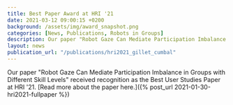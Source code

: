 ```yaml
---
title: Best Paper Award at HRI '21
date: 2021-03-12 09:00:15 +0200
background: /assets/img/award_snapshot.png
categories: [News, Publications, Robots in Groups]
description: Our paper "Robot Gaze Can Mediate Participation Imbalance in Groups with Different Skill Levels" received the Best User Studies Paper Award at HRI '21. 
layout: news
publication_url: "/publications/hri2021_gillet_cumbal"
---
```


Our paper "Robot Gaze Can Mediate Participation Imbalance in Groups with Different Skill Levels" received recognition as the Best User Studies Paper at HRI '21. [Read more about the paper here.]({% post_url 2021-01-30-hri2021-fullpaper %})

